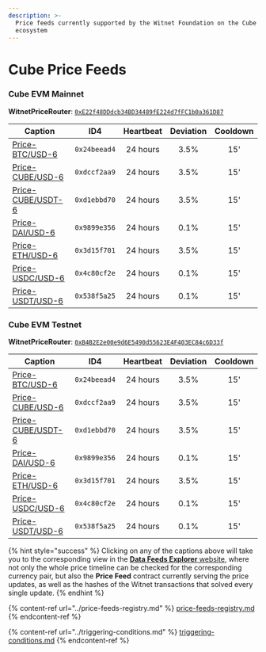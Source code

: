 ```yaml
---
description: >-
  Price feeds currently supported by the Witnet Foundation on the Cube Network
  ecosystem
---
```


# Cube Price Feeds

### Cube EVM Mainnet

**WitnetPriceRouter**: [`0xE22f48DDdcb34BD34489fE224d7fFC1b0a361D87`](https://cubescan.network/address/0xE22f48DDdcb34BD34489fE224d7fFC1b0a361D87)

| **Caption**                                                                   | **ID4**      | **Heartbeat** | **Deviation** | **Cooldown** |
| ----------------------------------------------------------------------------- | ------------ | :-----------: | :-----------: | :----------: |
| [Price-BTC/USD-6](https://feeds.witnet.io/feeds/cube-mainnet\_btc-usd\_6)     | `0x24beead4` |    24 hours   |      3.5%     |      15'     |
| [Price-CUBE/USD-6](https://feeds.witnet.io/feeds/cube-mainnet\_cube-usd\_6)   | `0xdccf2aa9` |    24 hours   |      3.5%     |      15'     |
| [Price-CUBE/USDT-6](https://feeds.witnet.io/feeds/cube-mainnet\_cube-usdt\_6) | `0xd1ebbd70` |    24 hours   |      3.5%     |      15'     |
| [Price-DAI/USD-6](https://feeds.witnet.io/feeds/cube-mainnet\_dai-usd\_6)     | `0x9899e356` |    24 hours   |      0.1%     |      15'     |
| [Price-ETH/USD-6](https://feeds.witnet.io/feeds/cube-mainnet\_eth-usd\_6)     | `0x3d15f701` |    24 hours   |      3.5%     |      15'     |
| [Price-USDC/USD-6](https://feeds.witnet.io/feeds/cube-mainnet\_usdc-usd\_6)   | `0x4c80cf2e` |    24 hours   |      0.1%     |      15'     |
| [Price-USDT/USD-6](https://feeds.witnet.io/feeds/cube-mainnet\_usdt-usd\_6)   | `0x538f5a25` |    24 hours   |      0.1%     |      15'     |

### Cube EVM Testnet

**WitnetPriceRouter**: [`0xB4B2E2e00e9d6E5490d55623E4F403EC84c6D33f`](https://testnet.cubescan.network/address/0xB4B2E2e00e9d6E5490d55623E4F403EC84c6D33f)

| **Caption**                                                                   | **ID4**      | **Heartbeat** | **Deviation** | **Cooldown** |
| ----------------------------------------------------------------------------- | ------------ | :-----------: | :-----------: | :----------: |
| [Price-BTC/USD-6](https://feeds.witnet.io/feeds/cube-testnet\_btc-usd\_6)     | `0x24beead4` |    24 hours   |      3.5%     |      15'     |
| [Price-CUBE/USD-6](https://feeds.witnet.io/feeds/cube-testnet\_cube-usd\_6)   | `0xdccf2aa9` |    24 hours   |      3.5%     |      15'     |
| [Price-CUBE/USDT-6](https://feeds.witnet.io/feeds/cube-testnet\_cube-usdt\_6) | `0xd1ebbd70` |    24 hours   |      3.5%     |      15'     |
| [Price-DAI/USD-6](https://feeds.witnet.io/feeds/cube-testnet\_dai-usd\_6)     | `0x9899e356` |    24 hours   |      0.1%     |      15'     |
| [Price-ETH/USD-6](https://feeds.witnet.io/feeds/cube-testnet\_eth-usd\_6)     | `0x3d15f701` |    24 hours   |      3.5%     |      15'     |
| [Price-USDC/USD-6](https://feeds.witnet.io/feeds/cube-testnet\_usdc-usd\_6)   | `0x4c80cf2e` |    24 hours   |      0.1%     |      15'     |
| [Price-USDT/USD-6](https://feeds.witnet.io/feeds/cube-testnet\_usdt-usd\_6)   | `0x538f5a25` |    24 hours   |      0.1%     |      15'     |

{% hint style="success" %}
Clicking on any of the captions above will take you to the corresponding view in the [**Data Feeds Explorer** website](https://feeds.witnet.io), where not only the whole price timeline can be checked for the corresponding currency pair, but also the **Price Feed** contract currently serving the price updates, as well as the hashes of the Witnet transactions that solved every single update.
{% endhint %}

{% content-ref url="../price-feeds-registry.md" %}
[price-feeds-registry.md](../price-feeds-registry.md)
{% endcontent-ref %}

{% content-ref url="../triggering-conditions.md" %}
[triggering-conditions.md](../triggering-conditions.md)
{% endcontent-ref %}
